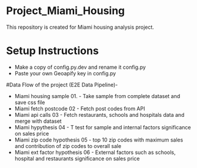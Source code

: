 # Project_Miami_Housing
This repository is created for Miami housing analysis project.

# Setup Instructions
- Make a copy of config.py.dev and rename it config.py
- Paste your own Geoapify key in config.py

#Data Flow of the project (E2E Data Pipeline)-

- Miami housing sample 01. - Take sample from complete dataset and save css file
- Miami fetch postcode 02 - Fetch post codes from API
- Miami api calls 03 - Fetch restaurants, schools and hospitals data and merge with dataset
- Miami hypythesis 04 - T test for sample and internal factors significance on sales price
- Miami zip code hypothesis 05 - top 10 zip codes with maximum sales and contribution of zip codes to overall sale
- Miami ext factor hypothesis 06 - External factors such as schools, hospital and restaurants significance on sales price
